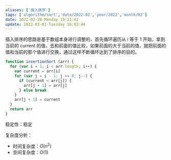 ```yaml
---
aliases: ['插入排序']
tags: ['algorithm/sort','date/2022-02','year/2022','month/02']
date: 2022-02-28-Monday 19:21:41
update: 2022-03-01-Tuesday 16:02:44
---
```


插入排序的思路是基于数组本身进行调整的，首先循环遍历从 i 等于 1 开始，拿到当前的 current 的值，去和前面的值比较，如果前面的大于当前的值，就把前面的值和当前的那个值进行交换，通过这样不断循环达到了排序的目的。

```js
function insertionSort (arr) {
  for (var i = 1; i < arr.length; i++) {
    var current = arr[i]
    for (var j = i - 1; j >= 0; j--) {
      if (current < arr[j]) {
        arr[j + 1] = arr[j]
      } else break
    }
    arr[j + 1] = current
  }
  return arr
}
```

稳定性：稳定

复杂度分析：

- 时间复杂度：$O(n^2)$
- 空间复杂度：$O(1)$

